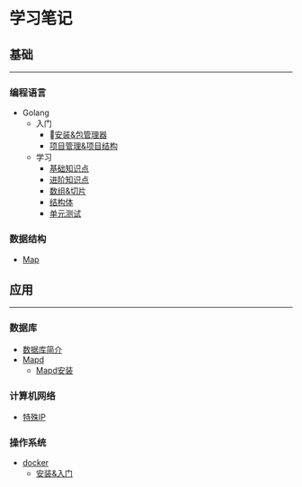 # 学习笔记
## 基础
---
### 编程语言
- Golang
    - 入门
        - [安装&包管理器](/basics/language/golang/start.md)
        - [项目管理&项目结构](/basics/language/golang/temple.md)
    - 学习
        - [基础知识点](/basics/language/golang/base.md)
        - [进阶知识点](/basics/language/golang/advanced.md)
        - [数组&切片](/basics/language/golang/array-slice.md)
        - [结构体](/basics/language/golang/struct.md)
        - [单元测试](/basics/language/golang/utilTest.md)

### 数据结构
- [Map](/basics/dataStructure/Map.md)
## 应用
---
### 数据库
- [数据库简介](/application/database/readme.md)
- [Mapd](/application/database/mapd/Mapd.md)
    - [Mapd安装](/application/database/mapd/InstallMapd.md)
### 计算机网络
- [特殊IP](/application/network/special_ip.md)
### 操作系统
- [docker](/application/os/lxc/docker/summary.md)
    - [安装&入门](/application/os/lxc/docker/how_to_use.md)

